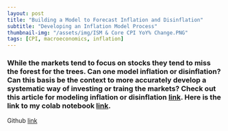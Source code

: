 ```yaml
---
layout: post
title: "Building a Model to Forecast Inflation and Disinflation"
subtitle: "Developing an Inflation Model Process"
thumbnail-img: "/assets/img/ISM & Core CPI YoY% Change.PNG"
tags: [CPI, macroeconomics, inflation]
---
```

### While the markets tend to focus on stocks they tend to miss the forest for the trees. Can one model inflation or disinflation? Can this basis be the context to more accurately develop a systematic way of investing or traing the markets? Check out this article for modeling inflation or disinflation [link](https://medium.com/@dabordel/building-a-model-to-forecast-inflation-and-disinflation-6b3d3c9ee07d). Here is the link to my colab notebook [link](https://colab.research.google.com/drive/18MK19nRtkY12W2gBp3M7uqwNI_Fte5oR?usp=sharing).

Github [link](https://github.com/drewamorbordelon/Lambda_School_Builds/blob/b271b872cffa78136e01a300ca7c0cb473bbb321/CPI_Modeling_monthly_classification_asset_classes.ipynb)

